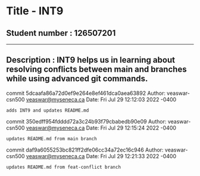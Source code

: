 # Title - INT9

## Student number : 126507201

---

## Description : INT9 helps us in learning about resolving conflicts between main and branches while using advanced git commands.

commit 5dcaafa86a72d0ef9e264e8ef461dca0aea63892
Author: veaswar-csn500 <veaswar@myseneca.ca>
Date:   Fri Jul 29 12:12:03 2022 -0400

    adds INT9 and updates README.md
commit 350edff954fdddd72a3c24b93f79cbabedb90e09
Author: veaswar-csn500 <veaswar@myseneca.ca>
Date:   Fri Jul 29 12:15:24 2022 -0400

    updates README.md from main branch
commit daf9a6055253bc821ff2dfe06cc34a72ec16c946
Author: veaswar-csn500 <veaswar@myseneca.ca>
Date:   Fri Jul 29 12:21:33 2022 -0400

    updates README.md from feat-conflict branch
